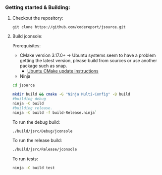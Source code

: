 ### Getting started & Building:
1. Checkout the repository:
    
    `git clone https://github.com/codereport/jsource.git`
2. Build jconsole:

    Prerequisites:
   * CMake version 3.17.0+ -> Ubuntu systems seem to have a problem getting the latest version, please build from sources or use another package such as snap. 
     * [Ubuntu CMake update instructions](https://apt.kitware.com/)
   * Ninja
    
    ```sh
    cd jsource

    mkdir build && cmake -G "Ninja Multi-Config" -B build
    #building debug
    ninja -C build 
    #building release.
    ninja -C build -f build-Release.ninja` 
    ```

    To run the debug build:
    ```sh
    ./build/jsrc/Debug/jconsole
    ```

    To run the release build:
    ```sh
    ./build/jsrc/Release/jconsole
    ```

    To run tests:
    ```sh
    ninja -C build test
    ```
